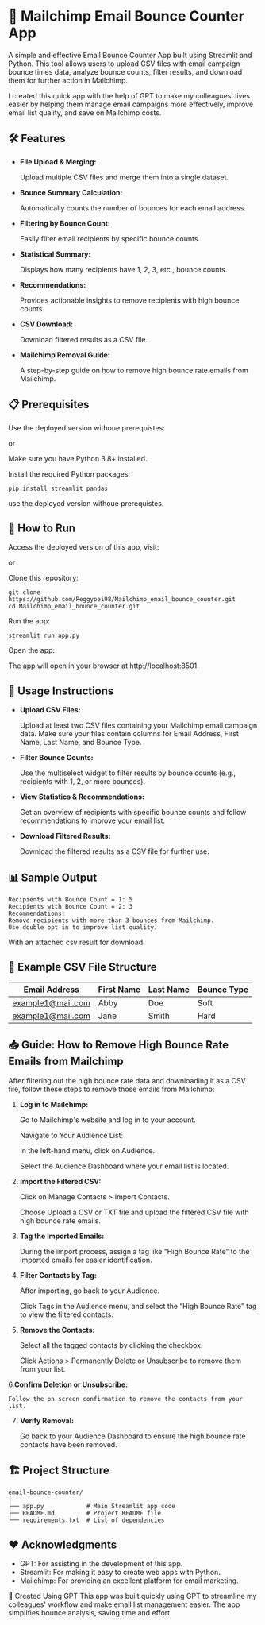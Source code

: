 # 📧 Mailchimp Email Bounce Counter App

A simple and effective Email Bounce Counter App built using Streamlit and Python. This tool allows users to upload CSV files with email campaign bounce times data, analyze bounce counts, filter results, and download them for further action in Mailchimp.

I created this quick app with the help of GPT to make my colleagues' lives easier by helping them manage email campaigns more effectively, improve email list quality, and save on Mailchimp costs.



## 🛠️ Features
- **File Upload & Merging:** 

    Upload multiple CSV files and merge them into a single dataset.
- **Bounce Summary Calculation:**
    
    Automatically counts the number of bounces for each email address.
- **Filtering by Bounce Count:** 
    
    Easily filter email recipients by specific bounce counts.
- **Statistical Summary:**
    
    Displays how many recipients have 1, 2, 3, etc., bounce counts.
- **Recommendations:** 
    
    Provides actionable insights to remove recipients with high bounce counts.
- **CSV Download:** 
    
    Download filtered results as a CSV file.
- **Mailchimp Removal Guide:** 
    
    A step-by-step guide on how to remove high bounce rate emails from Mailchimp.

## 📋 Prerequisites
Use the deployed version withoue prerequistes: 

or 

Make sure you have Python 3.8+ installed.

Install the required Python packages:
```
pip install streamlit pandas
```

 use the deployed version withoue prerequistes.

## 🚀 How to Run

Access the deployed version of this app, visit:

or

Clone this repository:
```
git clone https://github.com/Peggypei98/Mailchimp_email_bounce_counter.git
cd Mailchimp_email_bounce_counter.git
```

Run the app:
```
streamlit run app.py
```

Open the app:

The app will open in your browser at http://localhost:8501.


## 📄 Usage Instructions
- **Upload CSV Files:**

    Upload at least two CSV files containing your Mailchimp email campaign data. Make sure your files contain columns for Email Address, First Name, Last Name, and Bounce Type.
    
- **Filter Bounce Counts:**
    
    Use the multiselect widget to filter results by bounce counts (e.g., recipients with 1, 2, or more bounces).

- **View Statistics & Recommendations:**
    
    Get an overview of recipients with specific bounce counts and follow recommendations to improve your email list.
    
- **Download Filtered Results:**
    
    Download the filtered results as a CSV file for further use.

## 📊 Sample Output
```
Recipients with Bounce Count = 1: 5
Recipients with Bounce Count = 2: 3
Recommendations:
Remove recipients with more than 3 bounces from Mailchimp.
Use double opt-in to improve list quality.
```
With an attached csv result for download. 

## 📝 Example CSV File Structure

| Email Address  | First Name | Last Name | Bounce Type |
| ------------- | ------------- | ------------- | ------------- |
| example1@mail.com  | Abby  | Doe | Soft  |
| example1@mail.com  |  Jane  | Smith | Hard |

## 📥 Guide: How to Remove High Bounce Rate Emails from Mailchimp
After filtering out the high bounce rate data and downloading it as a CSV file, follow these steps to remove those emails from Mailchimp:

1. **Log in to Mailchimp:**

    Go to Mailchimp's website and log in to your account.
    
    Navigate to Your Audience List:

    In the left-hand menu, click on Audience.

    Select the Audience Dashboard where your email list is located.

2. **Import the Filtered CSV:**

    Click on Manage Contacts > Import Contacts.

    Choose Upload a CSV or TXT file and upload the filtered CSV file with high bounce rate emails.

3. **Tag the Imported Emails:**

    During the import process, assign a tag like “High Bounce Rate” to the imported emails for easier identification.

4. **Filter Contacts by Tag:**

    After importing, go back to your Audience.
    
    Click Tags in the Audience menu, and select the “High Bounce Rate” tag to view the filtered contacts.

5. **Remove the Contacts:**

    Select all the tagged contacts by clicking the checkbox.
    
    Click Actions > Permanently Delete or Unsubscribe to remove them from your list.

6.**Confirm Deletion or Unsubscribe:**

    Follow the on-screen confirmation to remove the contacts from your list.

7. **Verify Removal:**

    Go back to your Audience Dashboard to ensure the high bounce rate contacts have been removed.

## 🏗️ Project Structure
```
email-bounce-counter/
│
├── app.py            # Main Streamlit app code
├── README.md         # Project README file
└── requirements.txt  # List of dependencies 
```

## ❤️ Acknowledgments
- GPT: For assisting in the development of this app.
- Streamlit: For making it easy to create web apps with Python.
- Mailchimp: For providing an excellent platform for email marketing.

🤖 Created Using GPT
This app was built quickly using GPT to streamline my colleagues' workflow and make email list management easier. The app simplifies bounce analysis, saving time and effort.




